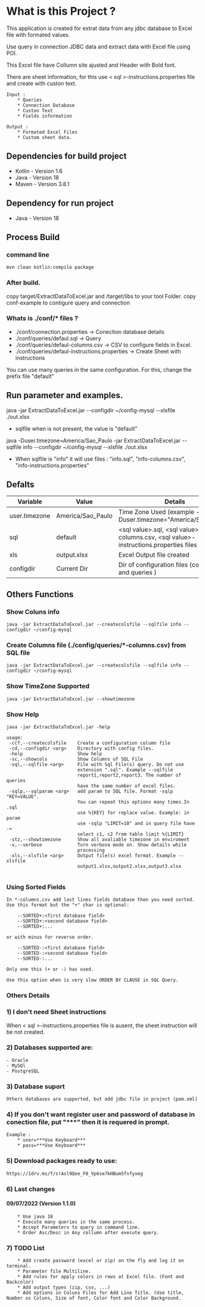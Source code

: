 # What is this Project ?

This application is created for extrat data from any jdbc database to Excel file with formated values.

Use query in connection JDBC data and extract data with Excel file using POI.

This Excel file have Collumn site ajusted and Header with Bold font.

There are sheet information, for this use < sql >-instructions.properties file and create with custon text.

    Input :  
        * Queries
        * Connection Database
        * Custon Text
        * Fields information

    Output :
        * Formated Excel Files
        * Custom sheet data.

## Dependencies for build project

* Kotlin - Version 1.6
* Java   - Version 18
* Maven  - Version 3.8.1

## Dependency for run project

* Java   - Version 18

## Process Build

### command line
    mvn clean kotlin:compile package

### After build.

copy target/ExtractDataToExcel.jar and /target/libs to your tool Folder.
copy conf-example to contigure query and connection

### Whats is ./conf/* files ?

+ ./conf/connection.properties -> Conection database details
+ ./conf/queries/defaul.sql    -> Query
+ ./conf/queries/defaul-columns.csv    -> CSV to configure fields in Excel.
+ ./conf/queries/defaul-instructions.properties    -> Create Sheet with instructions

You can use many queries in the same configuration.
For this, change the prefix file "default"

## Run parameter and examples.

java  -jar ExtractDataToExcel.jar --configdir ~/config-mysql --xlsfile ./out.xlsx

- sqlfile when is not present, the value is "default"

java -Duser.timezone=America/Sao_Paulo -jar ExtractDataToExcel.jar --sqlfile info --configdir ~/config-mysql --xlsfile ./out.xlsx

- When sqlfile is "info" it will use files : "info.sql", "info-columns.csv", "info-instructions.properties"

## Defalts

| Variable      | Value             | Details                                                                                   | 
|---------------|-------------------|-------------------------------------------------------------------------------------------|
| user.timezone | America/Sao_Paulo | Time Zone Used        (example -Duser.timezone\="America/Sao_Paulo")                      |
| sql           | default           | \<sql value\>.sql, \<sql value\>-columns.csv, \<sql value\>-instructions.properties files |
| xls           | output.xlsx       | Excel Output file created                                                                 |                                                               
| configdir     | Current Dir       | Dir of configuration files (connection and queries )                                      |

## Others Functions

### Show Coluns info

    java -jar ExtractDataToExcel.jar --createcolsfile --sqlfile info --configdir ~/config-mysql

### Create Columns file (./config/queries/*-columns.csv) from SQL file

    java -jar ExtractDataToExcel.jar --createcolsfile --sqlfile info --configdir ~/config-mysql

### Show TimeZone Supported

    java -jar ExtractDataToExcel.jar --showtimezone

### Show Help

```
java -jar ExtractDataToExcel.jar -help

usage:
 -ccf,--createcolsfile    Create a configuration column file
 -cd,--configdir <arg>    Directory with config files.
 -help                    Show help
 -sc,--showcols           Show Columns of SQL File
 -sql,--sqlfile <arg>     File with Sql File(s) query. Do not use
                          extension ".sql". Example --sqlfile
                          report1,report2,report3. The number of queries
                          have the same number of excel files.
 -sqlp,--sqlparam <arg>   add param to SQL file. Format -sqlp "KEY=VALUE".
                          You can repeat this options many times.In .sql
                          use %{KEY} for replace value. Example: in param
                          use -sqlp "LIMIT=10" and in query file have ->
                          select c1, c2 from table limit %{LIMIT}
 -stz,--showtimezone      Show all avaliable timezone in enviroment
 -v,--verbose             Turn verbose mode on. Show details while
                          processing
 -xls,--xlsfile <arg>     Output file(s) excel format. Example --xlsfile
                          output1.xlsx,output2.xlsx,output3.xlsx
                       
```                           

### Using Sorted Fields
    In *-columns.csv add last lines fields database then you need sorted.
    Use this format but the "+" char is optional:
```
    --SORTED+:<first database field>
    --SORTED+:<second database field>
    --SORTED+:...
```
    or with minus for reverse order.
```
    --SORTED-:<first database field>
    --SORTED-:<second database field>
    --SORTED-:...
```
    Only one this (+ or -) has used. 

    Use this option when is very slow ORDER BY CLAUSE in SQL Query. 

### Others Details

### 1) I don't need Sheet instructions
When < sql >-instructions.properties file is ausent, the sheet instruction will be not created.

### 2) Databases supported are:
    - Oracle
    - MySQl
    - PostgreSQL

### 3) Database suport
    Others databases are supported, but add jdbc file in project (pom.xml)

### 4) If you don't want register user and password of database in conection file, put "***" then it is requered in prompt.
    Example :
        * user=***Use Keyboard***
        * pass=***Use Keyboard***

### 5) Download packages ready to use:
    https://1drv.ms/f/s!Asl9Qoe_F0_Vp6se7kHBum5fsfyxeg

### 6) Last changes

#### 09/07/2022    (Version 1.1.0)
        * Use java 18
        * Execute many queries in the same process.
        * Accept Parameters to query in command line.
        * Order Asc/Desc in Any collumn after execute query.

### 7) TODO List
        * Add create password (excel or zip) on the fly and log it on terminal.
        * Parameter file Multiline.
        * Add rules for apply colors in rows at Excel file. (Font and Backcolor)
        * Add output types (zip, csv, ...)
        * Add options in Coluns Files for Add Line Title. (Use title, Number os Coluns, Size of font, Color font and Color Background.
